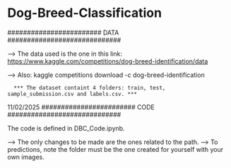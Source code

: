 # Dog-Breed-Classification

######################## DATA #############################

--> The data used is the one in this link: 
    https://www.kaggle.com/competitions/dog-breed-identification/data

-->  Also: kaggle competitions download -c dog-breed-identification

      *** The dataset containt 4 folders: train, test, sample_submission.csv and labels.csv. ***

  11/02/2025
######################## CODE #############################

The code is defined in DBC_Code.ipynb.

  --> The only changes to be made are the ones related to the path. 
  --> To predictions, note the folder must be the one created for yourself with your own images.

